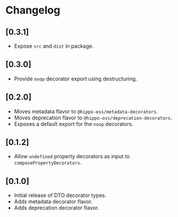 # Changelog

## [0.3.1]

 - Expose `src` and `dist` in package.

## [0.3.0]

 - Provide `noop` decorator export using destructuring.

## [0.2.0]

 - Moves metadata flavor to `@hippo-oss/metadata-decorators`.
 - Moves deprecation flavor to `@hippo-oss/deprecation-decorators`.
 - Exposes a default export for the `noop` decorators.

## [0.1.2]

 - Allow `undefined` property decorators as input to `composePropertyDecorators`.

## [0.1.0]

 - Initial release of DTO decorator types.
 - Adds metadata decorator flavor.
 - Adds deprecation decorator flavor.

